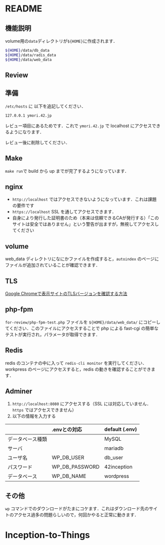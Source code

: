 # README

## 機能説明

volume用の`data`ディレクトリが`${HOME}`に作成されます．

```bash
${HOME}/data/db_data
${HOME}/data/radis_data
${HOME}/data/web_data
```

## Review

## 準備

`/etc/hosts` に 以下を追記してください．

```bash
127.0.0.1 ymori.42.jp
```

レビュー項目にあるためです．これで `ymori.42.jp` で localhost にアクセスできるようになります．

レビュー後に削除してください．

## Make

`make run`で build から up までが完了するようになっています．

## nginx

- `http://localhost` ではアクセスできないようになっています．これは課題の要件です
- `https://localhost` SSL を通してアクセスできます．
- 自身により発行した証明書のため（本来は信頼できるCAが発行する）「このサイトは安全ではありません」という警告が出ますが，無視してアクセスしてください

## volume

web_data ディレクトリになにかファイルを作成すると，`autoindex` のページにファイルが追加されていることが確認できます．

## TLS

[Google Chromeで表示サイトのTLSバージョンを確認する方法](https://www.sukicomi.net/2021/03/chrome_tls_kakunin.html)

## php-fpm

`for-review/php-fpm-test.php` ファイルを `${HOME}/data/web_data/` にコピーしてください．このファイルにアクセスすることで php による fast-cgi の簡単なテストが実行され，パラメータが取得できます．

## Redis

redis のコンテナの中に入って `redis-cli monitor` を実行してください．
workpress のページにアクセスすると，redis の動きを確認することができます．

## Adminer

1. `http://localhost:8080` にアクセスする（SSL には対応していません．`https` ではアクセスできません）
2. 以下の情報を入力する

|  | .envとの対応 | default (.env) |
| :-- | :--  | :--  |
| データベース種類   |           |  MySQL |
| サーバ            |            | mariadb |
| ユーザ名          | WP_DB_USER | db_user |
| パスワード         | WP_DB_PASSWORD | 42inception |
| データベース       | WP_DB_NAME | wordpress |

## その他

`wp` コマンドでのダウンロードがたまにコケます．これはダウンロード先のサイトのアクセス過多の問題らしいので，何回かやると正常に動きます．
# Inception-to-Things
